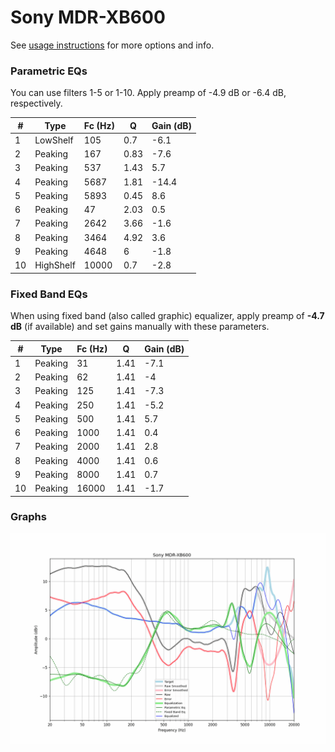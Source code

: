# Sony MDR-XB600
See [usage instructions](https://github.com/jaakkopasanen/AutoEq#usage) for more options and info.

### Parametric EQs
You can use filters 1-5 or 1-10. Apply preamp of -4.9 dB or -6.4 dB, respectively.

|   # | Type      |   Fc (Hz) |    Q |   Gain (dB) |
|-----|-----------|-----------|------|-------------|
|   1 | LowShelf  |       105 | 0.7  |        -6.1 |
|   2 | Peaking   |       167 | 0.83 |        -7.6 |
|   3 | Peaking   |       537 | 1.43 |         5.7 |
|   4 | Peaking   |      5687 | 1.81 |       -14.4 |
|   5 | Peaking   |      5893 | 0.45 |         8.6 |
|   6 | Peaking   |        47 | 2.03 |         0.5 |
|   7 | Peaking   |      2642 | 3.66 |        -1.6 |
|   8 | Peaking   |      3464 | 4.92 |         3.6 |
|   9 | Peaking   |      4648 | 6    |        -1.8 |
|  10 | HighShelf |     10000 | 0.7  |        -2.8 |

### Fixed Band EQs
When using fixed band (also called graphic) equalizer, apply preamp of **-4.7 dB** (if available) and set gains manually with these parameters.

|   # | Type    |   Fc (Hz) |    Q |   Gain (dB) |
|-----|---------|-----------|------|-------------|
|   1 | Peaking |        31 | 1.41 |        -7.1 |
|   2 | Peaking |        62 | 1.41 |        -4   |
|   3 | Peaking |       125 | 1.41 |        -7.3 |
|   4 | Peaking |       250 | 1.41 |        -5.2 |
|   5 | Peaking |       500 | 1.41 |         5.7 |
|   6 | Peaking |      1000 | 1.41 |         0.4 |
|   7 | Peaking |      2000 | 1.41 |         2.8 |
|   8 | Peaking |      4000 | 1.41 |         0.6 |
|   9 | Peaking |      8000 | 1.41 |         0.7 |
|  10 | Peaking |     16000 | 1.41 |        -1.7 |

### Graphs
![](./Sony%20MDR-XB600.png)
